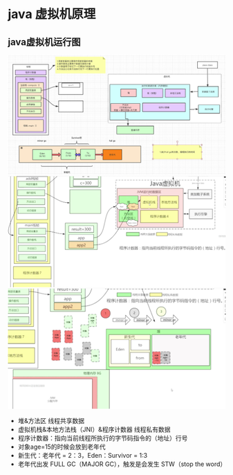 # java 虚拟机原理

## java虚拟机运行图
![java虚拟机运行图](java虚拟机.png)
![java虚拟机运行图](虚拟机运行.png)
![java虚拟机运行图](垃圾回收1.png)
- 堆&方法区 线程共享数据
- 虚拟机栈&本地方法栈（JNI）&程序计数器 线程私有数据
- 程序计数器：指向当前线程所执行的字节码指令的（地址）行号 
- 对象age=15的时候会放到老年代
- 新生代：老年代 = 2：3，Eden：Survivor = 1:3
- 老年代出发 FULL GC（MAJOR GC），触发是会发生 STW（stop the word）

